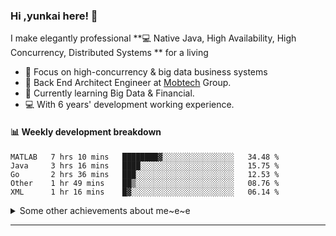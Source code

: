 ### Hi ,yunkai here! :wave: 

I make elegantly professional **💻 Native Java, High Availability, High Concurrency, Distributed Systems ** for a living

* 🧐   Focus on high-concurrency & big data business systems
* 💼   Back End Architect Engineer at [Mobtech](https://www.mob.com/) Group.
* 🌱   Currently learning Big Data & Financial.
* 💻   With 6 years' development working experience.

#### :bar_chart: Weekly development breakdown

<!--START_SECTION:waka-->
```text
MATLAB   7 hrs 10 mins   ████████▓░░░░░░░░░░░░░░░░   34.48 % 
Java     3 hrs 16 mins   ████░░░░░░░░░░░░░░░░░░░░░   15.75 % 
Go       2 hrs 36 mins   ███░░░░░░░░░░░░░░░░░░░░░░   12.53 % 
Other    1 hr 49 mins    ██▒░░░░░░░░░░░░░░░░░░░░░░   08.76 % 
XML      1 hr 16 mins    █▓░░░░░░░░░░░░░░░░░░░░░░░   06.14 % 
```
<!--END_SECTION:waka-->

<details>
  <summary>Some other achievements about me~e~e</summary>
  <br>

* 👑   Some GitHub statistical reports:

<p align="center">
<img align="center" src="https://github-readme-stats.vercel.app/api/top-langs/?username=JanYunkai&hide_langs_below=1&theme=default&line_height=27&layout=compact" />
<img align="center" src="https://github-readme-stats.vercel.app/api?username=JanYunkai&show_icons=true&count_private=true&include_all_commits=true&line_height=21&layout=compact" alt="halfrost's Github Stats" />
<img align="center" src="https://github-profile-trophy.vercel.app/?username=JanYunkai&column=7" alt="JanYunkai's Github Trophy" />
</p>

</details>

---
